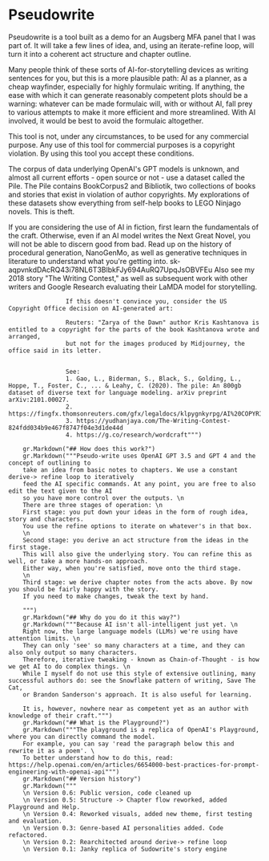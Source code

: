 # Pseudowrite

Pseudowrite is a tool built as a demo for an Augsberg MFA panel that I was part of. It will take a few lines of idea, and, using an iterate-refine loop, will turn it into a coherent act structure and chapter outline.
                    
Many people think of these sorts of AI-for-storytelling devices as writing sentences for you, but this is a more plausible path: AI as a planner, as a cheap wayfinder, especially for highly formulaic writing. If anything, the ease with which it can generate reasonably competent plots should be a warning: whatever can be made formulaic will,  with or without AI, fall prey to various attempts to make it more efficient and more streamlined. With AI involved, it would be best to avoid the formulaic altogether. 
                    
This tool is not, under any circumstances, to be used for any commercial purpose. Any use of this tool for commercial purposes is a copyright violation. By using this tool you accept these conditions.
                    
The corpus of data underlying OpenAI's GPT models is unknown, and almost all current efforts - open source or not -  use a dataset called the Pile. The Pile contains BookCorpus2 and Bibliotik, two collections of books and stories that exist in violation of author copyrights. My explorations of these datasets show everything from self-help books to LEGO Ninjago novels. This is theft. 
            
    
If you are considering the use of AI in fiction, first learn the fundamentals of the craft.
Otherwise, even if an AI model writes the Next Great Novel, you will not be able to discern good from bad.
                    Read up on the history of procedural generation, NanoGenMo, as well as generative techniques in
                    literature to understand what you're getting into.
                    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
                    Also see my 2018 story "The Writing Contest," as well as subsequent work with other writers and Google Research
                    evaluating their LaMDA model for storytelling.

                    If this doesn't convince you, consider the US Copyright Office decision on AI-generated art:
                    
                    Reuters: "Zarya of the Dawn" author Kris Kashtanova is entitled to a copyright for the parts of the book Kashtanova wrote and arranged, 
                    but not for the images produced by Midjourney, the office said in its letter.
                    
                    
                    See: 
                    1. Gao, L., Biderman, S., Black, S., Golding, L., Hoppe, T., Foster, C., ... & Leahy, C. (2020). The pile: An 800gb dataset of diverse text for language modeling. arXiv preprint arXiv:2101.00027.
                    2. https://fingfx.thomsonreuters.com/gfx/legaldocs/klpygnkyrpg/AI%20COPYRIGHT%20decision.pdf
                    3. https://yudhanjaya.com/The-Writing-Contest-824fdd034b9e467f8747f04e3d1de44d
                    4. https://g.co/research/wordcraft""")
                
        gr.Markdown("## How does this work?")
        gr.Markdown("""Pseudo-write uses OpenAI GPT 3.5 and GPT 4 and the concept of outlining to
        take an idea from basic notes to chapters. We use a constant derive-> refine loop to iteratively
        feed the AI specific commands. At any point, you are free to also edit the text given to the AI
        so you have more control over the outputs. \n
        There are three stages of operation: \n
        First stage: you put down your ideas in the form of rough idea, story and characters.
        You use the refine options to iterate on whatever's in that box.
        \n
        Second stage: you derive an act structure from the ideas in the first stage. 
        This will also give the underlying story. You can refine this as well, or take a more hands-on approach.
        Either way, when you're satisfied, move onto the third stage.
        \n
        Third stage: we derive chapter notes from the acts above. By now you should be fairly happy with the story.
        If you need to make changes, tweak the text by hand. 
        
        """)
        gr.Markdown("## Why do you do it this way?")
        gr.Markdown("""Because AI isn't all-intelligent just yet. \n
        Right now, the large language models (LLMs) we're using have attention limits. \n
        They can only 'see' so many characters at a time, and they can also only output so many characters.
        Therefore, iterative tweaking - known as Chain-of-Thought - is how we get AI to do complex things. \n
        While I myself do not use this style of extensive outlining, many successful authors do: see the Snowflake pattern of writing, Save The Cat,
        or Brandon Sanderson's approach. It is also useful for learning.
        
        It is, however, nowhere near as competent yet as an author with knowledge of their craft.""")
        gr.Markdown("## What is the Playground?")
        gr.Markdown("""The playground is a replica of OpenAI's Playground, where you can directly command the model.
        For example, you can say 'read the paragraph below this and rewrite it as a poem'. \
        To better understand how to do this, read: https://help.openai.com/en/articles/6654000-best-practices-for-prompt-engineering-with-openai-api""")
        gr.Markdown("## Version history")
        gr.Markdown("""
        \n Version 0.6: Public version, code cleaned up
        \n Version 0.5: Structure -> Chapter flow reworked, added Playground and Help.
        \n Version 0.4: Reworked visuals, added new theme, first testing and evaluation.
        \n Version 0.3: Genre-based AI personalities added. Code refactored.
        \n Version 0.2: Rearchitected around derive-> refine loop
        \n Version 0.1: Janky replica of Sudowrite's story engine
